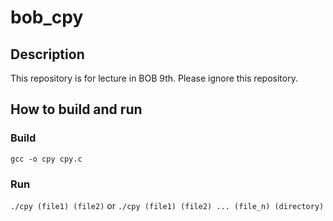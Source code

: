 # bob_cpy
## Description
This repository is for lecture in BOB 9th.
Please ignore this repository.
## How to build and run
### Build
`gcc -o cpy cpy.c`
### Run
`./cpy (file1) (file2)` or `./cpy (file1) (file2) ... (file_n) (directory)`